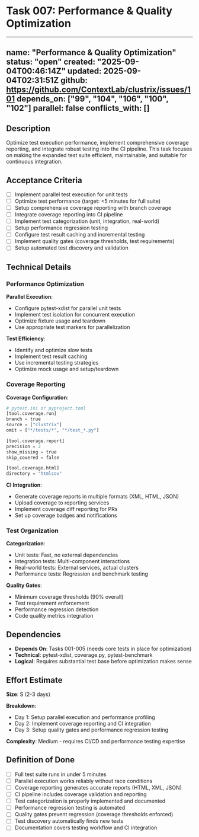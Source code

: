 # Task 007: Performance & Quality Optimization

---
name: "Performance & Quality Optimization"
status: "open"
created: "2025-09-04T00:46:14Z"
updated: 2025-09-04T02:31:51Z
github: https://github.com/ContextLab/clustrix/issues/101
depends_on: ["99", "104", "106", "100", "102"]
parallel: false
conflicts_with: []
---

## Description

Optimize test execution performance, implement comprehensive coverage reporting, and integrate robust testing into the CI pipeline. This task focuses on making the expanded test suite efficient, maintainable, and suitable for continuous integration.

## Acceptance Criteria

- [ ] Implement parallel test execution for unit tests
- [ ] Optimize test performance (target: <5 minutes for full suite)
- [ ] Setup comprehensive coverage reporting with branch coverage
- [ ] Integrate coverage reporting into CI pipeline
- [ ] Implement test categorization (unit, integration, real-world)
- [ ] Setup performance regression testing
- [ ] Configure test result caching and incremental testing
- [ ] Implement quality gates (coverage thresholds, test requirements)
- [ ] Setup automated test discovery and validation

## Technical Details

### Performance Optimization

**Parallel Execution**:
- Configure pytest-xdist for parallel unit tests
- Implement test isolation for concurrent execution
- Optimize fixture usage and teardown
- Use appropriate test markers for parallelization

**Test Efficiency**:
- Identify and optimize slow tests
- Implement test result caching
- Use incremental testing strategies
- Optimize mock usage and setup/teardown

### Coverage Reporting

**Coverage Configuration**:
```python
# pytest.ini or pyproject.toml
[tool.coverage.run]
branch = true
source = ["clustrix"]
omit = ["*/tests/*", "*/test_*.py"]

[tool.coverage.report]
precision = 2
show_missing = true
skip_covered = false

[tool.coverage.html]
directory = "htmlcov"
```

**CI Integration**:
- Generate coverage reports in multiple formats (XML, HTML, JSON)
- Upload coverage to reporting services
- Implement coverage diff reporting for PRs
- Set up coverage badges and notifications

### Test Organization

**Categorization**:
- Unit tests: Fast, no external dependencies
- Integration tests: Multi-component interactions
- Real-world tests: External services, actual clusters
- Performance tests: Regression and benchmark testing

**Quality Gates**:
- Minimum coverage thresholds (90% overall)
- Test requirement enforcement
- Performance regression detection
- Code quality metrics integration

## Dependencies

- **Depends On**: Tasks 001-005 (needs core tests in place for optimization)
- **Technical**: pytest-xdist, coverage.py, pytest-benchmark
- **Logical**: Requires substantial test base before optimization makes sense

## Effort Estimate

**Size**: S (2-3 days)

**Breakdown**:
- Day 1: Setup parallel execution and performance profiling
- Day 2: Implement coverage reporting and CI integration
- Day 3: Setup quality gates and performance regression testing

**Complexity**: Medium - requires CI/CD and performance testing expertise

## Definition of Done

- [ ] Full test suite runs in under 5 minutes
- [ ] Parallel execution works reliably without race conditions
- [ ] Coverage reporting generates accurate reports (HTML, XML, JSON)
- [ ] CI pipeline includes coverage validation and reporting
- [ ] Test categorization is properly implemented and documented
- [ ] Performance regression testing is automated
- [ ] Quality gates prevent regression (coverage thresholds enforced)
- [ ] Test discovery automatically finds new tests
- [ ] Documentation covers testing workflow and CI integration
